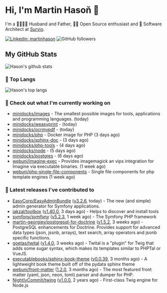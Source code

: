 # Hi, I'm Martin Hasoň 👋

I'm a 👨‍👩‍👧‍👦 Husband and Father, 🧑‍💻 Open Source enthusiast and 📐 Software Architect at [Survio](https://www.survio.com).

[![Linkedin: martinhason](https://img.shields.io/badge/-Martin%20Hasoň-blue?style=flat-square&logo=Linkedin&logoColor=white&link=https://www.linkedin.com/in/martinhason/)](https://www.linkedin.com/in/martinhason/)
![GitHub followers](https://img.shields.io/github/followers/hason?label=Follow&style=social)


## My GitHub Stats
![Hason's github stats](https://github-readme-stats.vercel.app/api?username=hason&show_icons=true&include_all_commits=true&theme=dracula&hide_border=true&hide_title=true)

### 💾 Top Langs
![Hason's top langs](https://github-readme-stats.vercel.app/api/top-langs/?username=hason&layout=compact&theme=dracula&hide_border=true&hide_title=true)

### 👷 Check out what I'm currently working on

- [minidocks/images](https://github.com/minidocks/images) - The smallest possible images for tools, applications and programming languages. (today)
- [minidocks/weasyprint](https://github.com/minidocks/weasyprint) -  (today)
- [minidocks/ocrmypdf](https://github.com/minidocks/ocrmypdf) -  (today)
- [minidocks/php](https://github.com/minidocks/php) - Docker image for PHP (3 days ago)
- [minidocks/sphinx-doc](https://github.com/minidocks/sphinx-doc) -  (3 days ago)
- [minidocks/php-tools](https://github.com/minidocks/php-tools) -  (4 days ago)
- [minidocks/node](https://github.com/minidocks/node) -  (5 days ago)
- [minidocks/postgres](https://github.com/minidocks/postgres) -  (6 days ago)
- [webuni/imagine-exec](https://github.com/webuni/imagine-exec) - Provides imagemagick an vips integration for Imagine via executable binaries. (1 week ago)
- [webuni/php-single-file-components](https://github.com/webuni/php-single-file-components) - Single file components for php template engines (1 week ago)

### 🔭 Latest releases I've contributed to

- [EasyCorp/EasyAdminBundle](https://github.com/EasyCorp/EasyAdminBundle) ([v3.2.6](https://github.com/EasyCorp/EasyAdminBundle/releases/tag/v3.2.6), today) - The new (and simple) admin generator for Symfony applications.
- [jakzal/toolbox](https://github.com/jakzal/toolbox) ([v1.40.0](https://github.com/jakzal/toolbox/releases/tag/v1.40.0), 3 days ago) - Helps to discover and install tools
- [symfony/symfony](https://github.com/symfony/symfony) ([v5.2.3](https://github.com/symfony/symfony/releases/tag/v5.2.3), 1 week ago) - The Symfony PHP framework
- [martin-georgiev/postgresql-for-doctrine](https://github.com/martin-georgiev/postgresql-for-doctrine) ([v1.5.2](https://github.com/martin-georgiev/postgresql-for-doctrine/releases/tag/v1.5.2), 3 weeks ago) - PostgreSQL enhancements for Doctrine. Provides support for advanced data types (json, jssnb, arrays), text search, array operators and jsonb specific functions.
- [goetas/twital](https://github.com/goetas/twital) ([v1.4.0](https://github.com/goetas/twital/releases/tag/v1.4.0), 3 weeks ago) - Twital is a &#34;plugin&#34; for Twig that adds some sugar syntax, which makes its templates similar to PHPTal or VueJS.
- [executablebooks/sphinx-book-theme](https://github.com/executablebooks/sphinx-book-theme) ([v0.0.39](https://github.com/executablebooks/sphinx-book-theme/releases/tag/v0.0.39), 3 months ago) - A lightweight book theme built off of the pydata sphinx theme
- [webuni/front-matter](https://github.com/webuni/front-matter) ([1.2.0](https://github.com/webuni/front-matter/releases/tag/1.2.0), 3 months ago) - The most featured front matter (yaml, json, neon, toml) parser and dumper for PHP.
- [NightlyCommit/twing](https://github.com/NightlyCommit/twing) ([v1.0.0](https://github.com/NightlyCommit/twing/releases/tag/v1.0.0), 2 years ago) - First-class Twig engine for Node.js
